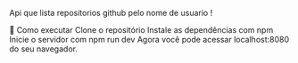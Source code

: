 Api que lista repositorios github pelo nome de usuario !




🚀 Como executar
Clone o repositório
Instale as dependências com npm
Inicie o servidor com npm run dev
Agora você pode acessar localhost:8080 do seu navegador.
